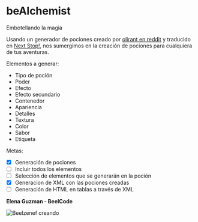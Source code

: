 # beAlchemist
Embotellando la magia

Usando un generador de pociones creado por [olirant en reddit](https://www.reddit.com/r/DnDBehindTheScreen/comments/4btnkc/random_potions_table/) y traducido en [Next Stop!](https://putifruta.wordpress.com/2016/05/01/creando-pociones/), nos sumergimos en la creación de pociones para cualquiera de tus aventuras.

Elementos a generar:

* Tipo de poción
* Poder
* Efecto
* Efecto secundario
* Contenedor
* Apariencia
* Detalles
* Textura
* Color
* Sabor
* Etiqueta

Metas:

- [x] Generación de pociones
- [ ] Incluir todos los elementos
- [ ] Selección de elementos que se generarán en la poción
- [x] Generacion de XML con las pociones creadas 
- [ ] Generación de HTML en tablas a través de XML

**Elena Guzman - BeelCode**

![Beelzenef creando](https://geekstorming.files.wordpress.com/2015/05/creando.png)
